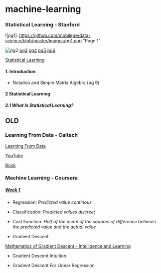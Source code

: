 # machine-learning

### Statistical Learning - Stanford 

![pg1]: https://github.com/mobilege/data-science/blob/master/images/pg1.png "Page 1"

![pg2](https://github.com/mobilege/data-science/blob/master/images/pg2.png "Page 2")
[pg3](https://github.com/mobilege/data-science/blob/master/images/pg3.png "Page 3")
[pg4](https://github.com/mobilege/data-science/blob/master/images/pg4.png "Page 4")
[pg5](https://github.com/mobilege/data-science/blob/master/images/pg5.png "Page 5")
[pg6](https://github.com/mobilege/data-science/blob/master/images/pg6.png "Page 6")

[Statistical Learning](https://lagunita.stanford.edu/courses/HumanitiesSciences/StatLearning/Winter2016/about)

#### 1. Introduction

- Notation and Simple Matrix Algebra (pg 9)

#### 2 Statistical Learning

##### 2.1 What Is Statistical Learning?




## OLD 

### Learning From Data - Caltech 

[Learning From Data](http://work.caltech.edu/telecourse.html)

[YouTube](https://www.youtube.com/playlist?list=PLD63A284B7615313A)

[Book](https://www.amazon.com/Learning-Data-Yaser-S-Abu-Mostafa/dp/1600490069/ref=cm_cr_arp_d_product_top?ie=UTF8)

### Machine Learning - Coursera 

##### [Week 1](https://www.coursera.org/learn/machine-learning/home/week/1)

- Regression: _Predicted value continous_
- Classification: _Predicted values discreet_ 
- Cost Function: _Half of the mean of the squares of difference between the predicted value and the actual value_

- Gradient Descent

[Mathematics of Gradient Descent - Intelligence and Learning](https://youtu.be/jc2IthslyzM)

- Gradient Descent Intuition

- Gradient Descent For Linear Regression
